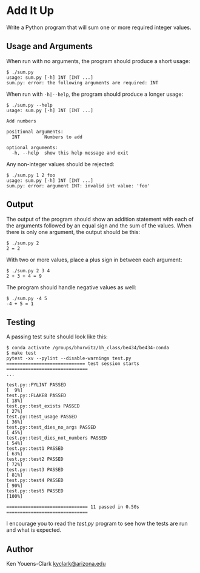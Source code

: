 # Add It Up

Write a Python program that will sum one or more required integer values.

## Usage and Arguments

When run with no arguments, the program should produce a short usage:

```
$ ./sum.py
usage: sum.py [-h] INT [INT ...]
sum.py: error: the following arguments are required: INT
```

When run with `-h|--help`, the program should produce a longer usage:

```
$ ./sum.py --help
usage: sum.py [-h] INT [INT ...]

Add numbers

positional arguments:
  INT         Numbers to add

optional arguments:
  -h, --help  show this help message and exit
```

Any non-integer values should be rejected:

```
$ ./sum.py 1 2 foo
usage: sum.py [-h] INT [INT ...]
sum.py: error: argument INT: invalid int value: 'foo'
```

## Output

The output of the program should show an addition statement with each of the arguments followed by an equal sign and the sum of the values.
When there is only one argument, the output should be this:

```
$ ./sum.py 2
2 = 2
```

With two or more values, place a plus sign in between each argument:

```
$ ./sum.py 2 3 4
2 + 3 + 4 = 9
```

The program should handle negative values as well:

```
$ ./sum.py -4 5
-4 + 5 = 1
```

## Testing

A passing test suite should look like this:

```
$ conda activate /groups/bhurwitz/bh_class/be434/be434-conda
$ make test
pytest -xv --pylint --disable-warnings test.py
============================= test session starts ==============================
...

test.py::PYLINT PASSED                                                   [  9%]
test.py::FLAKE8 PASSED                                                   [ 18%]
test.py::test_exists PASSED                                              [ 27%]
test.py::test_usage PASSED                                               [ 36%]
test.py::test_dies_no_args PASSED                                        [ 45%]
test.py::test_dies_not_numbers PASSED                                    [ 54%]
test.py::test1 PASSED                                                    [ 63%]
test.py::test2 PASSED                                                    [ 72%]
test.py::test3 PASSED                                                    [ 81%]
test.py::test4 PASSED                                                    [ 90%]
test.py::test5 PASSED                                                    [100%]

============================== 11 passed in 0.50s ==============================
```

I encourage you to read the _test.py_ program to see how the tests are run and what is expected.

## Author

Ken Youens-Clark <kyclark@arizona.edu>